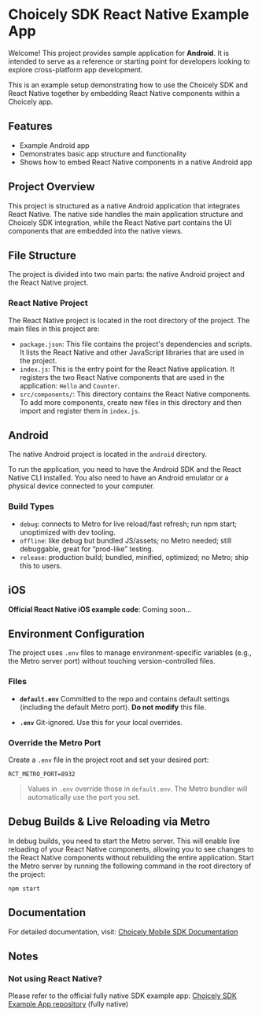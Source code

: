 # Choicely SDK React Native Example App

Welcome! This project provides sample application for
**Android**. It is intended to serve as a reference or starting point for developers looking to
explore cross-platform app development.

This is an example setup demonstrating how to use the Choicely SDK and React Native together by
embedding React Native components within a Choicely app.

## Features

- Example Android app
- Demonstrates basic app structure and functionality
- Shows how to embed React Native components in a native Android app

## Project Overview

This project is structured as a native Android application that integrates React Native. The native
side handles the main application structure and Choicely SDK integration, while the React Native
part contains the UI components that are embedded into the native views.

## File Structure

The project is divided into two main parts: the native Android project and the React Native project.

### React Native Project

The React Native project is located in the root directory of the project. The main files in this
project are:

* `package.json`: This file contains the project's dependencies and scripts. It lists the React
  Native and other JavaScript libraries that are used in the project.
* `index.js`: This is the entry point for the React Native application. It registers the two React
  Native components that are used in the application: `Hello` and `Counter`.
* `src/components/`: This directory contains the React Native components. To add more components, create new
  files in this directory and then import and register them in `index.js`.

## Android

The native Android project is located in the `android` directory.

To run the application, you need to have the Android SDK and the React Native CLI installed. You
also need to have an Android emulator or a physical device connected to your computer.

### Build Types

* `debug`: connects to Metro for live reload/fast refresh; run npm start; unoptimized with dev
  tooling.
* `offline`: like debug but bundled JS/assets; no Metro needed; still debuggable, great for
  “prod-like” testing.
* `release`: production build; bundled, minified, optimized; no Metro; ship this to users.

## iOS

**Official React Native iOS example code**: Coming soon...

## Environment Configuration

The project uses `.env` files to manage environment-specific variables (e.g., the Metro server port) without touching version-controlled files.

### Files

* **`default.env`**
  Committed to the repo and contains default settings (including the default Metro port). **Do not modify** this file.

* **`.env`**
  Git-ignored. Use this for your local overrides.

### Override the Metro Port

Create a `.env` file in the project root and set your desired port:

```env
RCT_METRO_PORT=8932
```

> Values in `.env` override those in `default.env`. The Metro bundler will automatically use the port you set.


## Debug Builds & Live Reloading via Metro

In debug builds, you need to start the Metro server. This will
enable live reloading of your React Native components, allowing you to see changes to the React
Native components without rebuilding the entire application.
Start the Metro server by running the following command in the root directory of the project:

```console
npm start
```

## Documentation

For detailed documentation,
visit: [Choicely Mobile SDK Documentation](https://studio.choicely.com/docs/sdk)

## Notes

### Not using React Native?

Please refer to the official fully native SDK example
app: [Choicely SDK Example App repository](https://github.com/choicely/choicely-sdk-demo) (fully
native)
